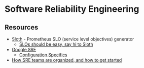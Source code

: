 # Software Reliability Engineering

## Resources

- [Sloth](https://github.com/slok/sloth) - Prometheus SLO (service level objectives) generator
  - [SLOs should be easy, say hi to Sloth](https://itnext.io/slos-should-be-easy-say-hi-to-sloth-9c8a225df0d4)
- [Google SRE](https://sre.google/workbook/table-of-contents/)
  - [Configuration Specifics](https://sre.google/workbook/configuration-specifics/)
- [How SRE teams are organized, and how to get started](https://cloud.google.com/blog/products/devops-sre/how-sre-teams-are-organized-and-how-to-get-started)

